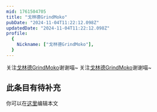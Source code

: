 ```yaml
---
mid: 1761504705
title: "戈林德GrindMoko"
pubDate: "2024-11-04T11:22:12.098Z"
updatedDate: "2024-11-04T11:22:12.098Z"
profile:
  {
    Nickname: ["戈林德GrindMoko"],
  }
---
```


关注[戈林德GrindMoko](https://space.bilibili.com/1761504705)谢谢喵~ 关注[戈林德GrindMoko](https://space.bilibili.com/1761504705)谢谢喵~

## 此条目有待补充
你可以在[这里](https://github.com/Yuhanawa/VTuber.ICU-Content/edit/master/v/戈林德GrindMoko/index.md)编辑本文

